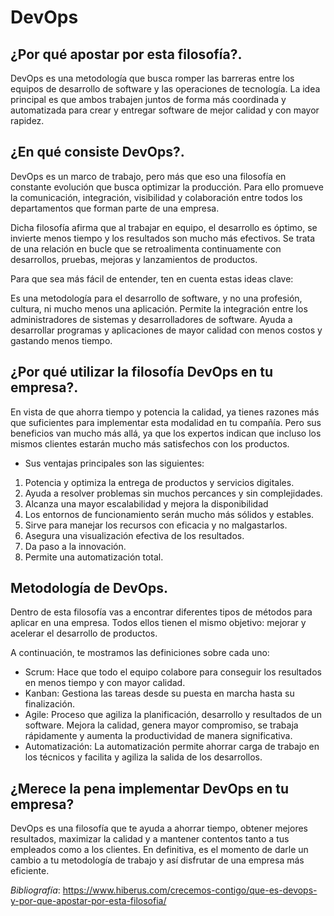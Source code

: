 # DevOps

## ¿Por qué apostar por esta filosofía?.

DevOps es una metodología que busca romper las barreras entre los equipos de desarrollo de software y las operaciones de tecnología. La idea principal es que ambos trabajen juntos de forma más coordinada y automatizada para crear y entregar software de mejor calidad y con mayor rapidez.

## ¿En qué consiste DevOps?.

DevOps es un marco de trabajo, pero más que eso una filosofía en constante evolución que busca optimizar la producción. Para ello promueve la comunicación, integración, visibilidad y colaboración entre todos los departamentos que forman parte de una empresa.

Dicha filosofía afirma que al trabajar en equipo, el desarrollo es óptimo, se invierte menos tiempo y los resultados son mucho más efectivos. Se trata de una relación en bucle que se retroalimenta continuamente con desarrollos, pruebas, mejoras y lanzamientos de productos.

Para que sea más fácil de entender, ten en cuenta estas ideas clave:

Es una metodología para el desarrollo de software, y no una profesión, cultura, ni mucho menos una aplicación.
Permite la integración entre los administradores de sistemas y desarrolladores de software.
Ayuda a desarrollar programas y aplicaciones de mayor calidad con menos costos y gastando menos tiempo.

## ¿Por qué utilizar la filosofía DevOps en tu empresa?.

En vista de que ahorra tiempo y potencia la calidad, ya tienes razones más que suficientes para implementar esta modalidad en tu compañía. Pero sus beneficios van mucho más allá, ya que los expertos indican que incluso los mismos clientes estarán mucho más satisfechos con los productos.

- Sus ventajas principales son las siguientes:

1. Potencia y optimiza la entrega de productos y servicios digitales.
2. Ayuda a resolver problemas sin muchos percances y sin complejidades.
3. Alcanza una mayor escalabilidad y mejora la disponibilidad
4. Los entornos de funcionamiento serán mucho más sólidos y estables.
5. Sirve para manejar los recursos con eficacia y no malgastarlos.
6. Asegura una visualización efectiva de los resultados.
7. Da paso a la innovación.
8. Permite una automatización total.
   
## Metodología de DevOps.

Dentro de esta filosofía vas a encontrar diferentes tipos de métodos para aplicar en una empresa. Todos ellos tienen el mismo objetivo: mejorar y acelerar el desarrollo de productos.

A continuación, te mostramos las definiciones sobre cada uno:

- Scrum: Hace que todo el equipo colabore para conseguir los resultados en menos tiempo y con mayor calidad.
- Kanban: Gestiona las tareas desde su puesta en marcha hasta su finalización.
- Agile: Proceso que agiliza la planificación, desarrollo y resultados de un software. Mejora la calidad, genera mayor compromiso, se trabaja rápidamente y aumenta la productividad de manera significativa.
- Automatización: La automatización permite ahorrar carga de trabajo en los técnicos y facilita y agiliza la salida de los desarrollos.

## ¿Merece la pena implementar DevOps en tu empresa?

DevOps es una filosofía que te ayuda a ahorrar tiempo, obtener mejores resultados, maximizar la calidad y a mantener contentos tanto a tus empleados como a los clientes. En definitiva, es el momento de darle un cambio a tu metodología de trabajo y así disfrutar de una empresa más eficiente.

*Bibliografía*: https://www.hiberus.com/crecemos-contigo/que-es-devops-y-por-que-apostar-por-esta-filosofia/






